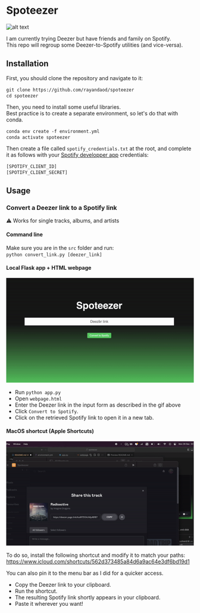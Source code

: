 # Spoteezer

![alt text](resources/spoteezer_logo.png)

I am currently trying Deezer but have friends and family on Spotify.\
This repo will regroup some Deezer-to-Spotify utilities (and vice-versa).

## Installation

First, you should clone the repository and navigate to it:
```
git clone https://github.com/rayandaod/spoteezer
cd spoteezer
```

Then, you need to install some useful libraries.\
Best practice is to create a separate environment, so let's do that with conda.
```
conda env create -f environment.yml
conda activate spoteezer
```

Then create a file called `spotify_credentials.txt` at the root, and complete it as follows with your [Spotify developper app](https://developer.spotify.com/dashboard/applications) credentials:
```
[SPOTIFY_CLIENT_ID]
[SPOTIFY_CLIENT_SECRET]
```

## Usage

### Convert a Deezer link to a Spotify link

⚠️ Works for single tracks, albums, and artists


#### Command line

Make sure you are in the `src` folder and run:\
`python convert_link.py [deezer_link]`

#### Local Flask app + HTML webpage

![alt text](resources/convert_link_web.gif)

- Run `python app.py`
- Open `webpage.html`
- Enter the Deezer link in the input form as described in the gif above
- Click `Convert to Spotify`.
- Click on the retrieved Spotify link to open it in a new tab.

#### MacOS shortcut (Apple Shortcuts)

![alt text](resources/convert_link_shortcut.gif)

To do so, install the following shortcut and modify it to match your paths:
https://www.icloud.com/shortcuts/562d373485a84d6a9ac64e3df6bd19d1

You can also pin it to the menu bar as I did for a quicker access.

- Copy the Deezer link to your clipboard.
- Run the shortcut.
- The resulting Spotify link shortly appears in your clipboard.
- Paste it wherever you want!
